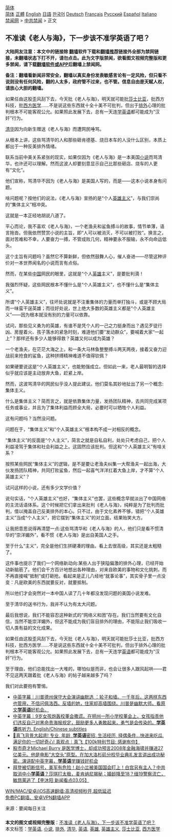  <!-- 面包屑导航 --> <div class="breadcrumb"><!-- GTranslate: https://gtranslate.io/ -->  <div class="switcher notranslate">  <div class="selected">  <a href="#" onclick="return false;"> 简体</a>  </div>  <div class="option">  <a href="https://www.bannedbook.org" onclick="doGTranslate('zh-CN|zh-CN');jQuery('div.switcher div.selected a').html(jQuery(this).html());return false;" title="简体中文" class="nturl selected"> 简体</a>  <a href="https://www.bannedbook.org/zh-tw/" onclick="doGTranslate('zh-CN|zh-TW');jQuery('div.switcher div.selected a').html(jQuery(this).html());return false;" title="繁體中文" class="nturl"> 正體</a>  <a href="https://www.bannedbook.org/en/" onclick="doGTranslate('zh-CN|en');jQuery('div.switcher div.selected a').html(jQuery(this).html());return false;" title="English" class="nturl"> English</a>  <a href="https://www.bannedbook.org/ja/" onclick="doGTranslate('zh-CN|ja');jQuery('div.switcher div.selected a').html(jQuery(this).html());return false;" title="日本語" class="nturl"> 日語</a>  <a href="https://www.bannedbook.org/ko/" onclick="doGTranslate('zh-CN|ko');jQuery('div.switcher div.selected a').html(jQuery(this).html());return false;" title="한국어" class="nturl"> 한국어</a>  <a href="https://www.bannedbook.org/de/" onclick="doGTranslate('zh-CN|de');jQuery('div.switcher div.selected a').html(jQuery(this).html());return false;" title="Deutsch" class="nturl"> Deutsch</a>  <a href="https://www.bannedbook.org/fr/" onclick="doGTranslate('zh-CN|fr');jQuery('div.switcher div.selected a').html(jQuery(this).html());return false;" title="Français" class="nturl"> Français</a>  <a href="https://www.bannedbook.org/ru/" onclick="doGTranslate('zh-CN|ru');jQuery('div.switcher div.selected a').html(jQuery(this).html());return false;" title="Русский" class="nturl"> Русский</a>  <a href="https://www.bannedbook.org/es/" onclick="doGTranslate('zh-CN|es');jQuery('div.switcher div.selected a').html(jQuery(this).html());return false;" title="Español" class="nturl"> Español</a>  <a href="https://www.bannedbook.org/it/" onclick="doGTranslate('zh-CN|it');jQuery('div.switcher div.selected a').html(jQuery(this).html());return false;" title="Italiano" class="nturl"> Italiano</a>  </div>  </div>      <div class='breadcrumb-sub'><!-- Breadcrumb NavXT 6.3.0 --> <a href="https://www.bannedbook.org/" class="home">禁闻网</a> &gt; <a href="https://www.bannedbook.org/bnews/cbnews/" class="category">中共禁闻</a> &gt; 正文</div></div><h2>不准读《老人与海》，下一步该不准学英语了吧？</h2> <p class="notice"><b>大陆网友注意：本文中的链接除 <a href="https://github.com/bannedbook/fanqiang" >翻墙</a>软件下载和<a href="https://github.com/killgcd/justmysocks/blob/master/README.md">翻墙推荐</a>链接外全部为禁网链接，未翻墙状态下打不开，请勿点击。此为文字版禁闻，欲看图文视频完整版和更多禁闻，请下载<a href="https://github.com/bannedbook/fanqiang">翻墙软件或APP</a>后翻墙上禁闻网。</p><p>备注：翻墙看新闻非常安全，翻墙以真实身份发表敏感言论有一定风险，但只看不说则没有任何风险，翻的人太多，政府管不过来，也不管。信息自由是天赋人权，请放心大胆的翻墙。</b></p>  <div class="entry"> <p id="summary">如果任由这股歪风刮下去，今天批《老人与海》，明天就可能批<a href="https://www.bannedbook.org/bnews/tag/%E8%8E%8E%E5%A3%AB%E6%AF%94%E4%BA%9A/" class="st_tag internal_tag" rel="tag" title="标签 莎士比亚 下的日志">莎士比亚</a>，批西方科技，批<a href="https://www.bannedbook.org/bnews/tag/%E8%A5%BF%E6%96%B9%E5%8C%BB%E5%AD%A6/" class="st_tag internal_tag" rel="tag" title="标签 西方医学 下的日志">西方医学</a>……不是说这些东西就十全十美不可批判，但出于<a href="https://www.bannedbook.org/bnews/tag/%E6%8E%92%E5%A4%96/" class="st_tag internal_tag" rel="tag" title="标签 排外 下的日志">排外</a>心理的批判根本不可能客观公允。如果照此发展下去，总有一天连<a href="https://www.bannedbook.org/bnews/tag/%e5%ad%a6%e8%8b%b1%e8%af%ad/" class="st_tag internal_tag" rel="tag" title="标签 学英语 下的日志">学英语</a>都可能成为“汉奸”行为。</p> <p id="conimg"><a href="https://www.bannedbook.org/bnews/tag/%E6%B8%85%E5%8D%8E/" class="st_tag internal_tag" rel="tag" title="标签 清华 下的日志">清华</a>因为向新生赠送《老人与海》而遭网民唾骂。</p> <p>从根本上讲，这些骂清华的人和那些砸肯德基、烧日本车的人没什么区别，本质上都出于一种反美排外情绪。</p> <p>联系当前中美关系紧张的现实，如果仅因为《老人与海》是一本美国<a href="https://www.bannedbook.org/bnews/tag/%e5%b0%8f%e8%af%b4/" class="st_tag internal_tag" rel="tag" title="标签 小说 下的日志">小说</a>而骂清华，也许还可以理解。然而这波人却要刻意显示自己比那些砸店、烧车的人更有“文化”。</p> <p>他们宣称，骂清华不因为《老人与海》是美国人写的，而是——这本小说本身有问题。</p> <p>啥问题呢？按他们的说法，《老人与海》宣扬的是“个人<a href="https://www.bannedbook.org/bnews/tag/%E8%8B%B1%E9%9B%84%E4%B8%BB%E4%B9%89/" class="st_tag internal_tag" rel="tag" title="标签 英雄主义 下的日志">英雄主义</a>”，与我们崇尚的“集体主义”相冲突。</p> <p>这就是一本正经地胡说八道了。</p> <p>平心而论，我不喜欢《老人与海》，一个老渔夫和鲨鱼搏斗的故事，情节单薄，语言拖沓。但我依然赞赏小说的主旨，即“人可以被消灭，不可以被打败”。换言之，面对苦难和不幸，人要奋力一搏，不管成败几何，精神要永不服输，永不向命运低头。</p>  <p>这个主旨有问题吗？虽然它不算新鲜，但依然鼓舞人心，催人奋进——尽管这种评价对一本世界闻名的小说而言有点俗。</p> <p>然而，在某些<span class='wp_keywordlink_affiliate'><a href="https://www.bannedbook.org/" title="中国" target="_blank">中国</a></span>网民的眼里，这就是“个人<a href="https://www.bannedbook.org/bnews/tag/%E8%8B%B1%E9%9B%84/" class="st_tag internal_tag" rel="tag" title="标签 英雄 下的日志">英雄</a>主义”，是要批判滴！</p> <p>我强烈怀疑，这些网民根本不懂什么是“个人英雄主义”，也不懂什么是“集体主义”。</p> <p>所谓“个人英雄主义”，往坏处说就是不注重集体的力量而单打独斗，或是不顾大局而一味蛮干逞英雄；而往好处说，世上绝大多数的英雄主义都是“个人英雄主义”——因为根本就没有别的力量可以依靠。</p> <p>试问，那些见义勇为的英雄，有谁不是凭个人的一己之力挺身而出？遇见歹徒行凶、房屋着火、孩子落水的紧急时刻，难道他们要“发动群众”，要喊着大家“一起上”？那样还有多少人能够得救？英雄又何以成为英雄？</p> <p>一个老渔夫，在茫茫大海之上，和一条大马林鱼整整搏斗两天两夜，接着又奋力迎战前来抢食的鲨鱼，这种拼搏精神难道不值得钦佩？</p> <p>如果硬要说这是“个人英雄主义”，也能勉强成立。但如此一来，老人最明智的选择似乎就应该是主动放弃大鱼，赶紧上岸。</p> <p>然而，这波骂清华的网民似乎没人提此建议。他们莫名其妙地扯出了另一个概念:集体主义。</p>  <p>什么是集体主义？简而言之，就是依靠集体力量，发扬团队精神，去共同完成某项任务或事业，并且为了集体利益而顾全大局，必要时可以牺牲个人利益。</p> <p>这有问题吗？当然没问题。</p> <p>问题在于，“集体主义”和“个人英雄主义”根本构不成一对相反的概念。</p> <p>“集体主义”的反面是“个人主义”，简言之就是自私自利，处处只考虑自己，把个人利益凌驾于集体和社会利益之上。这固然应该批判。但这和“个人英雄主义”有啥关系？</p> <p>按照某些网民“集体主义”的逻辑，是不是要让老渔夫纠集一大帮渔夫一起出海，大伙发扬团队精神，共同打败鲨鱼，然后一起喜气洋洋扛着大鱼上岸，才不算“个人英雄主义”？</p> <p>试问这样的小说，还有多少文学价值？</p> <p>说句实话，“个人英雄主义”也好，“集体主义”也罢，这些概念早就淡出了中国网络的主流话语体系。这个时候把它们拿出来批判《老人与海》，纯粹是为了批判而批判，借以掩盖自己反美排外的本心。只不过，由于文化素养不够，错把“个人英雄主义”当成“个人主义”，把它摆到“集体主义”的对立面，结果贻笑大方。</p> <p>让我把意思说得再清楚一点:这些骂清华和《老人与海》的人，他们只是看不惯清华的“崇洋媚外”，看不惯《老人与海》是出自美国人之手。</p>  <p>至于什么“主义”，完全是他们生拼硬凑的理由。看上去很高级，其实还是太粗糙了。</p> <p>这件事也提示了我们一个网络新动向:某些人出于狭隘偏激的排外心理，已经开始动新脑筋了。他们会千方百计地想出各种理由，对来自欧美的事物和文化挑刺，而不再直接喊“抵制”或打砸抢。看起来是正儿八经地“就事论事”，其实骨子里一点没变：凡是欧美的东西就要反对，就要抵制。</p> <p>所以他们才会突然对一本中国人读了几十年都没发现问题的美国小说发难。</p> <p>至于清华的送书行为，我并不认为有太大问题。</p> <p>最后我想说，我们不能容忍这种新式的“网络义和团”存在。我们当然要有文化自信，当然不能崇洋媚外，但这不能成为我们盲目排外的理由，不能阻止我们吸收一切人类有益的文化成果。</p> <p>如果任由这股歪风刮下去，今天批《老人与海》，明天就可能批莎士比亚，批西方科技，批西方医学……不是说这些东西就十全十美不可批判，但出于排外心理的批判根本不可能客观公允。如果照此发展下去，总有一天连学<a href="https://www.bannedbook.org/bnews/tag/%E8%8B%B1%E8%AF%AD/" class="st_tag internal_tag" rel="tag" title="标签 英语 下的日志">英语</a>都可能成为“汉奸”行为。</p> <p>至于理由，他们总能找出一大堆的，哪怕似是而非，也会让很多人跟风起哄——君不见这两天跟着批《老人与海》的帖子越来越多了吗？</p> <p>我们对此要抱有警惕。</p>  <ul class='op-related-articles' title='相关阅读'> <li><a href='https://www.bannedbook.org/bnews/bannedvideo/20210712/1585218.html' target='_blank'>中英字幕｜川普德州保守大会演讲幽默选 ：轮子和墙。一千年后，这两样东西也管用，不信问佩洛西。反墙的她，住家却高墙围绕。川普是幽默大师。看原文<b>学英语</b>好机会。</a></li> <li><a href='https://www.bannedbook.org/bnews/bannedvideo/20210623/1572484.html' target='_blank'>中英字幕｜9岁女孩炮轰校董会撒谎。在明州一所小学校董会上，女孩指责他们违反自己对黑命贵海报规定，鼓励更多人勇敢起来，勇气是会传染的。<b>学英语</b>练听力. English/Chinese subtitles</a></li> <li><a href='https://www.bannedbook.org/bnews/bannedvideo/20210618/1569468.html' target='_blank'>🤩真飞背景大起底! 专业, 年龄, <b>学英语</b>密招, 生活经历, 择偶条件...快进来吃瓜, 满足你的一切好奇心! 真观点｜真飞【100k特别节目: 感谢有你】</a></li> <li><a href='https://www.bannedbook.org/bnews/bannedvideo/20210307/1500152.html' target='_blank'>股市奇才Michael Burry 是医学博士，却成功预言2008年金融海啸并赚进27亿美元。他是电影“大空头”原型。在加大洛杉矶分校毕业典礼发言讲出成功秘密。演讲配中英字幕，<b>学英语</b>学赚钱好机会</a></li> <li><a href='https://www.bannedbook.org/bnews/bannedvideo/20210305/1498886.html' target='_blank'>拜登被切断信号，美军有危险！赵小兰被美国国会盯上！白宫另有主人？中共取消中小<b>学英语</b>？莎琪打太极，麦肯纳尼揭秘；婚龄降至18？缅19警察流亡，敏昂莱逃了【李沐阳 新闻看点03.05】</a></li> </ul> <p class="texttj"> <a href="https://github.com/bannedbook/fanqiang/wiki/V2ray%E6%9C%BA%E5%9C%BA" target="_blank">WIN/MAC/安卓/iOS高速翻墙:高清视频秒开,超低延迟</a><br/> <a href="https://github.com/bannedbook/fanqiang/wiki/%E7%A6%81%E9%97%BB%E7%BD%91%E5%AE%89%E5%8D%93%E7%BF%BB%E5%A2%99%E6%96%B0%E9%97%BBAPP" target="_blank">免费PC翻墙、安卓VPN翻墙APP</a></p><p> 来源：要闻每日关注 </p><a name='sharetosocial'></a>  <div style="margin-bottom:5px;padding-bottom:5px;clear:both"> <div id="archive-pix-1" class="banner-ads"> <!-- AuctionX Display platform tag START --> <div id="26318x728x90x621x_ADSLOT2" clicktrack="%%CLICK_URL_ESC%%"></div> <!-- AuctionX Display platform tag END --> </div> <div id="archive-pix-2" class="banner-ads"> <!-- AuctionX Display platform tag START --> <div id="26315x300x250x621x_ADSLOT2" clicktrack="%%CLICK_URL_ESC%%"></div> <!-- AuctionX Display platform tag END --> </div> </div>    <div id="archive-pix-1" class="banner-ads"> <!-- AuctionX Display platform tag START --> <div id="26318x728x90x621x_ADSLOT3" clicktrack="%%CLICK_URL_ESC%%"></div> <!-- AuctionX Display platform tag END --> </div> <div><b>本文的图文或视频完整版</b>：<a href='https://www.bannedbook.org/bnews/cbnews/20210718/1589221.html'>不准读《老人与海》，下一步该不准学英语了吧？</a></div>  </div><!--END ENTRY--> <div class="postfooter"> <div>本文标签：<a href="https://www.bannedbook.org/bnews/tag/%e5%ad%a6%e8%8b%b1%e8%af%ad/" rel="tag">学英语</a>, <a href="https://www.bannedbook.org/bnews/tag/%e5%b0%8f%e8%af%b4/" rel="tag">小说</a>, <a href="https://www.bannedbook.org/bnews/tag/%E6%8E%92%E5%A4%96/" rel="tag">排外</a>, <a href="https://www.bannedbook.org/bnews/tag/%E6%B8%85%E5%8D%8E/" rel="tag">清华</a>, <a href="https://www.bannedbook.org/bnews/tag/%E8%8B%B1%E8%AF%AD/" rel="tag">英语</a>, <a href="https://www.bannedbook.org/bnews/tag/%E8%8B%B1%E9%9B%84/" rel="tag">英雄</a>, <a href="https://www.bannedbook.org/bnews/tag/%E8%8B%B1%E9%9B%84%E4%B8%BB%E4%B9%89/" rel="tag">英雄主义</a>, <a href="https://www.bannedbook.org/bnews/tag/%E8%8E%8E%E5%A3%AB%E6%AF%94%E4%BA%9A/" rel="tag">莎士比亚</a>, <a href="https://www.bannedbook.org/bnews/tag/%E8%A5%BF%E6%96%B9%E5%8C%BB%E5%AD%A6/" rel="tag">西方医学</a></div>  </div><!--END POSTFOOTER--> 